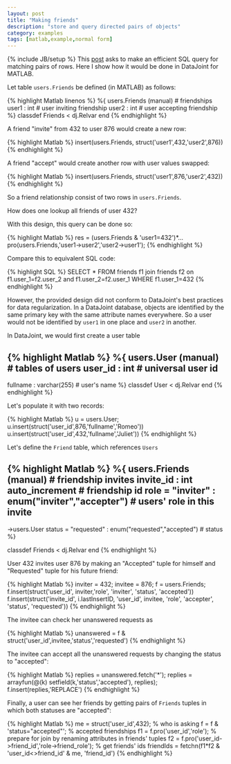 ```yaml
---
layout: post
title: "Making friends"
description: "store and query directed pairs of objects"
category: examples 
tags: [matlab,example,normal form]
---
```

{% include JB/setup %}
This <a href="http://www.reddit.com/r/mysql/comments/20kc8s/is_there_an_efficient_way_to_find_all_pairs_of/">post</a> asks to make an efficient SQL query for matching pairs of rows.  Here I show how it would be done in DataJoint for MATLAB.

Let table <code>users.Friends</code> be defined (in MATLAB) as follows:

{% highlight Matlab linenos %}
%{
users.Friends (manual)  # friendships 
user1 :  int  #  user inviting friendship
user2 :  int  #  user accepting friendship
%}
classdef Friends < dj.Relvar
end
{% endhighlight %}

A friend "invite" from 432 to user 876 would create a new row:

{% highlight Matlab %}
insert(users.Friends, struct('user1',432,'user2',876))
{% endhighlight %}

A friend "accept" would create another row with user values swapped:

{% highlight Matlab %}
insert(users.Friends, struct('user1',876,'user2',432))
{% endhighlight %}

So a friend relationship consist of two rows in <code>users.Friends</code>.

How does one lookup all friends of user 432?

With this design, this query can be done so:

{% highlight Matlab %}
res = (users.Friends & 'user1=432')*...
    pro(users.Friends,'user1->user2','user2->user1');
{% endhighlight %}

Compare this to equivalent SQL code:

{% highlight SQL %}
SELECT
    *
FROM
    friends f1 join
    friends f2 on f1.user_1=f2.user_2 and f1.user_2=f2.user_1
WHERE
    f1.user_1=432 
{% endhighlight %}


However, the provided design did not conform to DataJoint's best practices for data regularization. In a DataJoint database, objects are identified by the same primary key with the same attribute names everywhere. So a user would not be identified by <code>user1</code> in one place and <code>user2</code> in another.

In DataJoint, we would first create a user table

{% highlight Matlab %}
%{
users.User (manual)  # tables of users
user_id  : int  # universal user id
----
fullname   : varchar(255)  # user's name
%}
classdef User < dj.Relvar
end
{% endhighlight %}

Let's populate it with two records:

{% highlight Matlab %}
u = users.User;
u.insert(struct('user_id',876,'fullname','Romeo'))
u.insert(struct('user_id',432,'fullname','Juliet'))
{% endhighlight %}

Let's define the <code>Friend</code> table, which references <code>Users</code>

{% highlight Matlab %}
%{
users.Friends (manual) # friendship invites
invite_id  : int auto_increment   # friendship id
role = "inviter"      : enum("inviter","accepter")  # users' role in this invite
-----
->users.User
status = "requested"  : enum("requested","accepted")   # status
%}

classdef Friends < dj.Relvar
end
{% endhighlight %}

User 432 invites user 876 by making an "Accepted" tuple for himself and "Requested" tuple for his future friend:

{% highlight Matlab %}
inviter = 432;
invitee = 876;
f = users.Friends;
f.insert(struct('user_id', inviter,'role', 'inviter', 'status', 'accepted'))
f.insert(struct('invite_id', i.lastInsertID, 'user_id', invitee, 'role', 'accepter', 'status', 'requested'))
{% endhighlight %}

The invitee can check her unanswered requests as

{% highlight Matlab %}
unanswered = f & struct('user_id',invitee,'status','requested')
{% endhighlight %}

The invitee can accept all the unanswered requests by changing the status to "accepted":

{% highlight Matlab %}
replies = unanswered.fetch('*');
replies = arrayfun(@(k) setfield(k,'status','accepted'), replies);
f.insert(replies,'REPLACE')
{% endhighlight %}

Finally, a user can see her friends by getting pairs of <code>Friends</code> tuples in which both statuses are "accepted":

{% highlight Matlab %}
me = struct('user_id',432);    % who is asking
f = f & 'status="accepted"';  % accepted friendships
f1 = f.pro('user_id','role'); 
% prepare for join by renaming attributes in friends' tuples
f2 = f.pro('user_id->friend_id','role->friend_role');
% get friends' ids
friendIds = fetchn(f1*f2 & 'user_id<>friend_id' & me, 'friend_id')
{% endhighlight %}
